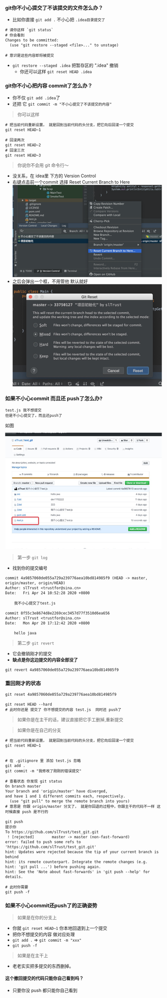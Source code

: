 ### git你不小心提交了不该提交的文件怎么办？

- 比如你直接 `git add .` 不小心把 `.idea目录提交了`
```
# 请你这样 `git status`
# 你会看到
Changes to be committed:
  (use "git restore --staged <file>..." to unstage)

# 意识是这些内容即将被提交
```
- `git restore --staged .idea` 把暂存区的 ".idea" 撤销
    - 你还可以这样 `git reset HEAD .idea`  

### git你不小心把内容 commit了怎么办？

- 你不仅 `git add .idea`了
- 还把 它 `git commit -m "不小心提交了不该提交的内容"`

> 你可以这样

```
# 把当前代码重新设置， 就是回到当前代码的头分支，把它向后回滚一个提交
git reset HEAD~1

# 回滚两次
git reset HEAD~2
# 回滚三次
git reset HEAD~3
```

> 你说你不会用 git 命令行～ 

- 没关系，在 idea里 下方的 Version Control
- 右键点击前一个commit 选择 Reset Current Branch to Here
![](./imgs/01_01.png)
- 之后会弹出一个框，不用管他 默认就好
![](./imgs/01_02.png)

### 如果不小心commit 而且还 push了怎么办?

```
test.js 我不想提交 
但是不小心提交了，而且还push了
```

如图

![](./imgs/01_03.png)

> 第一步 `git log`

- 找到你的提交编号

```
commit 4a9857060de055a729a239776aea10bd814985f9 (HEAD -> master, origin/master, origin/HEAD)
Author: slTrust <trustfor@sina.cn>
Date:   Fri Apr 24 10:52:28 2020 +0800

    我不小心提交了test.js

commit 8f55c3e8674d8e2269cec3457d77f3510d6ea656
Author: slTrust <trustfor@sina.cn>
Date:   Mon Apr 20 17:12:42 2020 +0800

    hello java
```

> 第二步 `git revert`

- 它会撤销刚才的提交
- **缺点是你这边提交的内容全部没了**

```
git revert 4a9857060de055a729a239776aea10bd814985f9
```


### 重回刚才的状态

```
git reset 4a9857060de055a729a239776aea10bd814985f9

git reset HEAD --hard
# 此时你还是 提交了 你不想提交的内容 test.js  同时还 push了
```

> 如果你是在主干的话，建议直接把它手工删掉,重新提交


> 如果你是在自己的分支

```
# 把当前代码重新设置， 就是回到当前代码的头分支，把它向后回滚一个提交
git reset HEAD~1


# 在 .gitignore 里 添加 test.js 忽略
git add .
git commit -m "我修改了刚刚的错误提交"

# 查看状态 你发现 git status
On branch master
Your branch and 'origin/master' have diverged,
and have 1 and 1 different commits each, respectively.
  (use "git pull" to merge the remote branch into yours)
# 意思是 你跟 origin/master 分叉了， 就是你回退的过程中，你跟主干的代码不一样 这时候直接 push 是不行的

git push
提示你
To https://github.com/slTrust/test_git.git
 ! [rejected]        master -> master (non-fast-forward)
error: failed to push some refs to 'https://github.com/slTrust/test_git.git'
hint: Updates were rejected because the tip of your current branch is behind
hint: its remote counterpart. Integrate the remote changes (e.g.
hint: 'git pull ...') before pushing again.
hint: See the 'Note about fast-forwards' in 'git push --help' for details.

# 此时你需要 
git push -f
```

### 如果不小心commit还push了的正确姿势

> 如果是在你的分支上

- 你就 `git reset HEAD~1` 你本地回退到上一个提交
- 把你不想提交的内容 做对应处理
- `git add .` => `git commit -m "xxx"`
- `git push -f`

> 如果是在主干上

- 老老实实把多提交的东西删掉。

#### 这个撤回提交的代码只能你自己看到吗？

- 只要你没 push 都只能你自己看到



